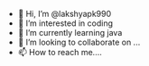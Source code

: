 - 👋 Hi, I’m @lakshyapk990
- 👀 I’m interested in coding
- 🌱 I’m currently learning java
- 💞️ I’m looking to collaborate on ...
- 📫 How to reach me....

<!---
lakshyapk990/lakshyapk990 is a ✨ special ✨ repository because its `README.md` (this file) appears on your GitHub profile.
You can click the Preview link to take a look at your changes.
--->
